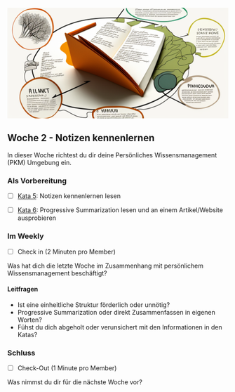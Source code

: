 ![Notizen kennenlernen](images/woche3.png)

## Woche 2 - Notizen kennenlernen

In dieser Woche richtest du dir deine Persönliches Wissensmanagement (PKM) Umgebung ein.

### Als Vorbereitung

- [ ] [Kata 5](2-1-Kata-5.md): Notizen kennenlernen lesen

- [ ] [Kata 6](2-1-Kata-6.md): Progressive Summarization lesen und an einem Artikel/Website ausprobieren

### Im Weekly

- [ ] Check in (2 Minuten pro Member)

Was hat dich die letzte Woche im Zusammenhang mit persönlichem Wissensmanagement beschäftigt?

#### Leitfragen

- Ist eine einheitliche Struktur förderlich oder unnötig?
- Progressive Summarization oder direkt Zusammenfassen in eigenen Worten?
- Fühst du dich abgeholt oder verunsichert mit den Informationen in den Katas?

### Schluss

- [ ] Check-Out (1 Minute pro Member)

Was nimmst du dir für die nächste Woche vor?

<script src="https://giscus.app/client.js"
        data-repo="cogneon/lernos-zettelkasten"
        data-repo-id="R_kgDOI5YY1w"
        data-category="Announcements"
        data-category-id="DIC_kwDOI5YY184CUTx3"
        data-mapping="pathname"
        data-strict="0"
        data-reactions-enabled="1"
        data-emit-metadata="0"
        data-input-position="bottom"
        data-theme="light"
        data-lang="de"
        crossorigin="anonymous"
        async>
</script>
